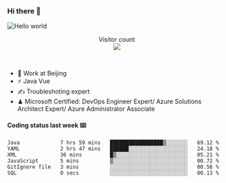 ### Hi there 👋

<img src="https://raw.githubusercontent.com/sagar-viradiya/sagar-viradiya/master/resources/banner.png" alt="Hello world">
<p align="center"> 
  Visitor count<br/>
  <img src="https://profile-counter.glitch.me/youszoe/count.svg" />
</p>
<br/>

- 🍻 Work at Beijing 
- ⚡ Java Vue
- ✍️ Troubleshoting expert
- ♟  Microsoft Certified: DevOps Engineer Expert/ Azure Solutions Architect Expert/ Azure Administrator Associate

#### Coding status last week ⌨️

<!--START_SECTION:waka-->

```text
Java             7 hrs 59 mins   █████████████████▒░░░░░░░   69.12 %
YAML             2 hrs 47 mins   ██████░░░░░░░░░░░░░░░░░░░   24.18 %
XML              36 mins         █▒░░░░░░░░░░░░░░░░░░░░░░░   05.21 %
JavaScript       5 mins          ▒░░░░░░░░░░░░░░░░░░░░░░░░   00.72 %
GitIgnore file   3 mins          ░░░░░░░░░░░░░░░░░░░░░░░░░   00.56 %
SQL              0 secs          ░░░░░░░░░░░░░░░░░░░░░░░░░   00.13 %
```

<!--END_SECTION:waka-->

<br/>
<center><img src="http://ghchart.rshah.org/409ba5/yousazoe" alt="" /></center>


